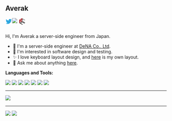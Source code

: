 ## Averak

<a href="https://twitter.com/averak_jp">
  <img align="left" width="21px" src="https://raw.githubusercontent.com/averak/averak/master/assets/twitter.svg" />
</a>
<a href="https://qiita.com/averak">
  <img align="left" width="21px" src="https://cdn.qiita.com/assets/favicons/public/production-c620d3e403342b1022967ba5e3db1aaa.ico" />
</a>
<a href="http://www.rcc.ritsumei.ac.jp/">
  <img align="left" width="21px" src="https://raw.githubusercontent.com/averak/averak/master/assets/rcc.svg" />
</a>

<br />
<br />

Hi, I'm Averak a server-side engineer from Japan.

- :briefcase: I'm a server-side engineer at [DeNA Co., Ltd](https://dena.jp).
- :seedling: I'm interested in software design and testing.
- :sparkles: I love keyboard layout design, and [here](https://raw.githubusercontent.com/averak/averak/master/assets/averak-keymap.png) is my own layout.
- :speech_balloon: Ask me about anything [here](https://github.com/averak/averak/issues).

**Languages and Tools:**

<code><img height="20" src="https://cdn.worldvectorlogo.com/logos/spring-3.svg"></code>
<code><img height="20" src="https://cdn.worldvectorlogo.com/logos/angular-icon-1.svg"></code>
<code><img height="20" src="https://cdn.worldvectorlogo.com/logos/graphql-logo-2.svg"></code>
<code><img height="20" src="https://cdn.worldvectorlogo.com/logos/kubernets.svg"></code>
<code><img height="20" src="https://cdn.worldvectorlogo.com/logos/docker.svg"></code>
<code><img height="20" src="https://cdn.worldvectorlogo.com/logos/nginx-1.svg"></code>
<code><img height="20" src="https://cdn.worldvectorlogo.com/logos/vim.svg"></code>

---

<div>
  <img width=800 src="https://github-profile-trophy.vercel.app/?username=averak&column=8"/>
</div>

---

<div align="left">
  <img height="150" src="https://github-readme-stats.vercel.app/api?username=averak&count_private=true&include_all_commits=true" />
  <img height="150" src="https://github-readme-stats.vercel.app/api/top-langs/?username=averak&layout=compact&langs_count=10&hide=html,css,php" />
</div>
